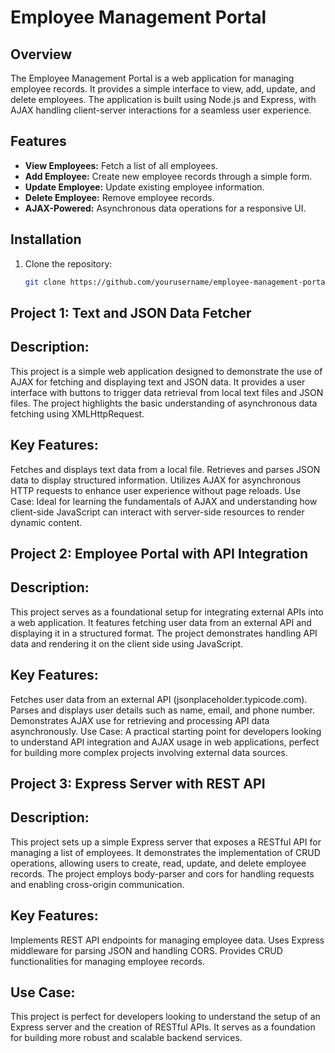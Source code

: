 # Employee Management Portal

## Overview

The Employee Management Portal is a web application for managing employee records. It provides a simple interface to view, add, update, and delete employees. The application is built using Node.js and Express, with AJAX handling client-server interactions for a seamless user experience.

## Features

- **View Employees:** Fetch a list of all employees.
- **Add Employee:** Create new employee records through a simple form.
- **Update Employee:** Update existing employee information.
- **Delete Employee:** Remove employee records.
- **AJAX-Powered:** Asynchronous data operations for a responsive UI.

## Installation

1. Clone the repository:
   ```bash
   git clone https://github.com/yourusername/employee-management-portal.git


## Project 1: Text and JSON Data Fetcher

## Description:
This project is a simple web application designed to demonstrate the use of AJAX for fetching and displaying text and JSON data. It provides a user interface with buttons to trigger data retrieval from local text files and JSON files. The project highlights the basic understanding of asynchronous data fetching using XMLHttpRequest.

## Key Features:

Fetches and displays text data from a local file.
Retrieves and parses JSON data to display structured information.
Utilizes AJAX for asynchronous HTTP requests to enhance user experience without page reloads.
Use Case:
Ideal for learning the fundamentals of AJAX and understanding how client-side JavaScript can interact with server-side resources to render dynamic content.

## Project 2: Employee Portal with API Integration

## Description:
This project serves as a foundational setup for integrating external APIs into a web application. It features fetching user data from an external API and displaying it in a structured format. The project demonstrates handling API data and rendering it on the client side using JavaScript.

## Key Features:

Fetches user data from an external API (jsonplaceholder.typicode.com).
Parses and displays user details such as name, email, and phone number.
Demonstrates AJAX use for retrieving and processing API data asynchronously.
Use Case:
A practical starting point for developers looking to understand API integration and AJAX usage in web applications, perfect for building more complex projects involving external data sources.

## Project 3: Express Server with REST API

## Description:
This project sets up a simple Express server that exposes a RESTful API for managing a list of employees. It demonstrates the implementation of CRUD operations, allowing users to create, read, update, and delete employee records. The project employs body-parser and cors for handling requests and enabling cross-origin communication.

## Key Features:

Implements REST API endpoints for managing employee data.
Uses Express middleware for parsing JSON and handling CORS.
Provides CRUD functionalities for managing employee records.
## Use Case:
This project is perfect for developers looking to understand the setup of an Express server and the creation of RESTful APIs. It serves as a foundation for building more robust and scalable backend services.

